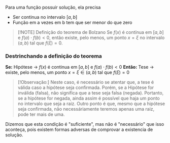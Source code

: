 Para uma função possuir solução, ela precisa
- Ser continua no intervalo $[a,b]$ 
- Função em a vezes em b tem que ser menor do que zero

> [!NOTE] Definição do teorema de Bolzano
> Se $f(x)$ é contínua em $[a,b]$ e $f(a) \cdot f(b) < 0$, então existe, pelo menos, um ponto $x = \xi$ no intervalo $(a,b)$ tal que $f(\xi) = 0$. 

### Destrinchando a definição do teorema

**Se:**
Hipótese -> $f(x)$ é continua em $[a,b]$ e $f(a) \cdot f(b) < 0$ 
**Então:**
Tese -> existe, pelo menos, um ponto $x = \xi \in (a,b)$ tal que $f(\xi) = 0$


> [!Observação:]
> Neste caso, é necessário se atentar que, a tese é válida caso a hipótese seja confirmada. Porém, se a Hipótese for inválida (falsa), não significa que a tese seja falsa (negada).
> Portanto, se a hipótese for negada, ainda assim é possível que haja um ponto no intervalo que seja a raiz.
> Outro ponto é que, mesmo que a hipótese seja confirmada, não necessáriamente teremos apenas uma raiz, pode ter mais de uma. 
  >
 Dizemos que esta condição é "suficiente", mas não é "necessário" que isso aconteça, pois existem formas adversas de comprovar a existencia de solução. 
  > 
   
   
   


